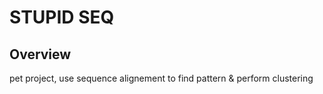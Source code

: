 # STUPID SEQ

## Overview
pet project, use sequence alignement to find pattern & perform clustering

